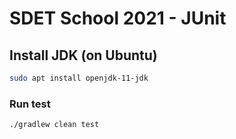 # SDET School 2021  - JUnit

## Install JDK (on Ubuntu)

```sh
sudo apt install openjdk-11-jdk
```

### Run test

```sh
./gradlew clean test
```
